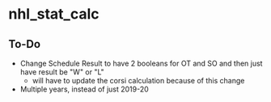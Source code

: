 # nhl_stat_calc

## To-Do
- Change Schedule Result to have 2 booleans for OT and SO and then just have result be "W" or "L"
    - will have to update the corsi calculation because of this change
- Multiple years, instead of just 2019-20
